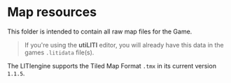 # Map resources
This folder is intended to contain all raw map files for the Game.
> If you're using the **utiLITI** editor, you will already have this data in the games `.litidata` file(s). 

The LITIengine supports the Tiled Map Format `.tmx` in its current version `1.1.5`.